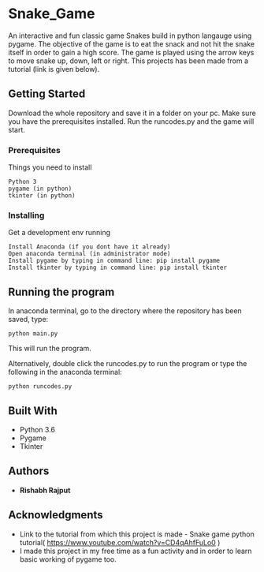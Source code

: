 # Snake_Game

An interactive and fun classic game Snakes build in python langauge using pygame. The objective of the game is to eat the snack and not hit the snake itself in order to gain a high score. The game is played using the arrow keys to move snake up, down, left or right. 
This projects has been made from a tutorial (link is given below).

## Getting Started

Download the whole repository and save it in a folder on your pc. Make sure you have the prerequisites installed. Run the runcodes.py and the game will start.

### Prerequisites

Things you need to install

```
Python 3
pygame (in python)
tkinter (in python)
```

### Installing

Get a development env running 

```
Install Anaconda (if you dont have it already)
Open anaconda terminal (in administrator mode)
Install pygame by typing in command line: pip install pygame
Install tkinter by typing in command line: pip install tkinter
```

## Running the program

In anaconda terminal, go to the directory where the repository has been saved, type:
```
python main.py
```
This will run the program.

Alternatively, double click the runcodes.py to run the program or type the following in the anaconda terminal:
```
python runcodes.py
```

## Built With
* Python 3.6
* Pygame
* Tkinter

## Authors

* **Rishabh Rajput**

## Acknowledgments

* Link to the tutorial from which this project is made - Snake game python tutorial( https://www.youtube.com/watch?v=CD4qAhfFuLo0 )
* I made this project in my free time as a fun activity and in order to learn basic working of pygame too.
